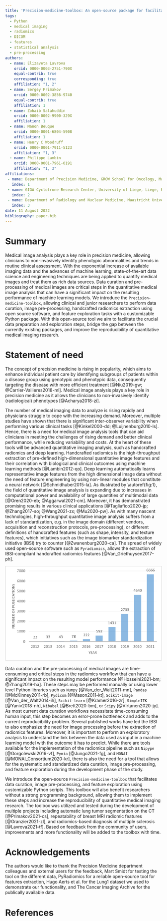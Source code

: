 ```yaml
---
title: 'Precision-medicine-toolbox: An open-source package for facilitation of quantitative medical imaging and radiomics analysis'
tags:
  - Python
  - medical imaging
  - radiomics
  - DICOM
  - features
  - statistical analysis
  - pre-processing
authors:
  - name: Elizaveta Lavrova
    orcid: 0000-0003-2751-790X
    equal-contrib: true
    corresponding: true
    affiliation: "1, 2"
  - name: Sergey Primakov
    orcid: 0000-0002-3856-9740
    equal-contrib: true
    affiliation: 1
  - name: Zohaib Salahuddin
    orcid: 0000-0002-9900-329X
    affiliation: 1
  - name: Manon Beuque
    orcid: 0000-0001-6804-5908
    affiliation: 1
  - name: Henry C Woodruff
    orcid: 0000-0001-7911-5123
    affiliation: "1, 3"
  - name: Philippe Lambin
    orcid: 0000-0001-7961-0191
    affiliation: "1, 3"
affiliations:
 - name: Department of Precision Medicine, GROW School for Oncology, Maastricht University, Maastricht, The Netherlands
   index: 1
 - name: GIGA Cyclotrone Research Center, University of Liege, Liege, Belgium
   index: 2
 - name: Department of Radiology and Nuclear Medicine, Maastricht University Medical Centre, Maastricht, The Netherlands
   index: 3
date: 11 August 2022
bibliography: paper.bib
---
```


# Summary

Medical image analysis plays a key role in precision medicine, allowing clinicians to non-invasively 
identify phenotypic abnormalities and trends in routine clinical assessment. With the exponential increase 
of available imaging data and the advances of machine learning, state-of-the-art data science 
and engineering techniques are being applied to quantify  medical images and treat them as rich data sources. 
Data curation and pre-processing of medical images are critical steps in the quantitative medical image 
analysis that can have a significant impact on the resulting performance of machine learning models.
We introduce the `Precision-medicine-toolbox`, allowing clinical and junior researchers to perform 
data curation, image pre-processing, handcrafted radiomics extraction using open source software, 
and feature exploration tasks with a customizable Python package. With this open-source tool we aim 
to facilitate the crucial data preparation and exploration steps, bridge the gap between the currently 
existing packages, and improve the reproducibility of quantitative medical imaging research.

# Statement of need

The concept of precision medicine is rising in popularity, which aims to enhance individual patient care 
by identifying subgroups of patients within a disease group using genotypic and phenotypic data, 
consequently targeting the disease with more efficient treatment [@Niu2019-gw; @Carrier-Vallieres2018-ml]. 
Medical image analysis plays a key role in precision medicine as it allows the clinicians to non-invasively 
identify (radiological) phenotypes [@Acharya2018-zi]. 

The number of medical imaging data to analyze is rising rapidly and physicians struggle to cope with 
the increasing demand. Moreover, multiple studies have shown that there is significant inter-observer 
variability when performing various clinical tasks [@Kinkel2000-dd; @Luijnenburg2010-ls]. 
Hence, there is a need for medical image analysis tools that can aid clinicians in meeting the challenges 
of rising demand and better clinical performance, while reducing variability and costs. At the heart of 
these tools will be advanced quantitative imaging analysis, such as handcrafted radiomics and deep learning. 
Handcrafted radiomics is the high-throughput extraction of pre-defined high-dimensional quantitative 
image features and their correlation with biological and clinical outcomes using machine learning methods 
[@Lambin2012-qo]. Deep learning automatically learns representative image features from the high 
dimensional image data without the need of feature engineering by using non-linear modules that constitute 
a neural network [@Schmidhuber2015-la]. As illustrated by \autoref{fig:1}, the field of quantitative image analysis 
is expanding due to increases in computational power and availability of large quantities of multimodal data 
[@Oren2020-eb; @Aggarwal2021-cm]. Moreover, it has demonstrated promising results in 
various clinical applications [@Tagliafico2020-jp; @Zhang2017-so; @Wang2021-zx; @Mu2020-pw]. 
As with many nascent technologies, high-throughput quantitative image analysis suffers from a lack of 
standardization, e.g. in the image domain (different vendors, acquisition and reconstruction protocols, 
pre-processing), or different definitions of handcrafted features (such as shape, intensity, and texture 
features), which initiatives such as the image biomarker standardization initiative (IBSI) try to counter 
[@Zwanenburg2020-ca]. 
The spread of widely used open-source software such as `Pyradiomics`, allows the extraction of IBSI-compliant 
handcrafted radiomics features [@Van_Griethuysen2017-ph]. 

![Number of publications, by year, containing keywords ((‘radiomics’ OR ‘deep learning’) AND ‘medical imaging’) in PubMed database (https://pubmed.ncbi.nlm.nih.gov/?term=(%E2%80%98radiomics%E2%80%99%20OR%20%E2%80%98deep%20learning%E2%80%99)%20AND%20%E2%80%98medical%20imaging%E2%80%99&timeline=expanded).\label{fig:1}](figure_1.png)

Data curation and the pre-processing of medical images are time-consuming and critical steps in the 
radiomics workflow that can have a significant impact on the resulting model performance 
[@Hosseini2021-bm; @Zhang2019-ha]. These steps may be performed manually or using lower level 
Python libraries such as `Numpy` [@Van_der_Walt2011-mn], 
`Pandas` [@McKinney2011-rb], `Pydicom` [@Mason2011-kt], `Scikit-image` [@Van_der_Walt2014-ih], 
`Scikit-learn` [@Kramer2016-zr], `SimpleITK` [@Yaniv2018-nh], `Nibabel` [@Brett2020-bm], 
or `Scipy` [@Virtanen2020-jy]. As most current data curation workflows necessitate time-consuming human 
input, this step becomes an error-prone bottleneck and adds to the current reproducibility problem. 
Several published works have led the IBSI to also emphasize the need for image processing before 
the extraction of radiomics features. Moreover, it is important to perform an exploratory analysis 
to understand the link between the data used as input in a machine learning model with the outcome 
it has to predict. While there are  tools available for the implementation of the radiomics 
pipeline such as `Nipype` [@Gorgolewski2016-vf], `Pymia` [@Jungo2021-fg], 
and `MONAI` [@MONAI_Consortium2020-kr], there is also the need for a tool that allows for the systematic 
and standardized data curation, image pre-processing, and feature exploration during the development 
phase of the study.

We introduce the open-source `Precision-medicine-toolbox` that facilitates data curation, image pre-processing, 
and feature exploration using customizable Python scripts. This toolbox will also benefit researchers 
without a strong programming background, allowing them to implement these steps and 
increase the reproducibility of quantitative medical imaging research. The toolbox was utilized and tested 
during the development of multiple projects including automatic lung tumor segmentation 
on the CT [@Primakov2021-cs], repeatability of breast MRI radiomic features [@Granzier2021-zl], 
and radiomics-based diagnosis of multiple sclerosis [@Lavrova2021-tf]. 
Based on feedback from the community of users, improvements and more functionality will be added 
to the toolbox with time. 

# Acknowledgements

The authors would like to thank the Precision Medicine department colleagues and external users for 
the feedback, Mart Smidt for testing the tool on the different data, PyRadiomics for a reliable 
open-source tool for features extraction, Hugo Aerts et al. for the Lung1 dataset we used 
to demonstrate our functionality, and The Cancer Imaging Archive for the publically available data.

# References
